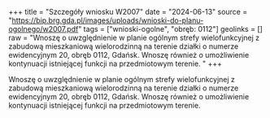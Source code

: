 +++
title = "Szczegóły wniosku W2007"
date = "2024-06-13"
source = "https://bip.brg.gda.pl/images/uploads/wnioski-do-planu-ogolnego/w2007.pdf"
tags = ["wnioski-ogolne", "obręb: 0112"]
geolinks = []
raw = "Wnoszę o uwzględnienie w planie ogólnym strefy wielofunkcyjnej z zabudową mieszkaniową wielorodzinną na terenie działki o numerze ewidencyjnym 20, obręb 0112, Gdańsk. Wnoszę również o umożliwienie kontynuacji istniejącej funkcji na przedmiotowym terenie. "
+++

Wnoszę o uwzględnienie w planie ogólnym strefy wielofunkcyjnej z zabudową
mieszkaniową wielorodzinną na terenie działki o numerze ewidencyjnym 20, obręb 0112,
Gdańsk. Wnoszę również o umożliwienie kontynuacji istniejącej funkcji na przedmiotowym
terenie.



